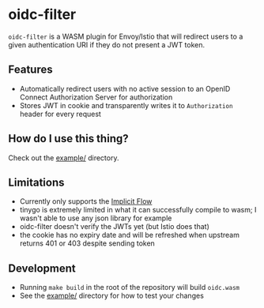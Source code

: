 # oidc-filter

`oidc-filter` is a WASM plugin for Envoy/Istio that will redirect users to a given authentication URI if they do not present a JWT token.

## Features

- Automatically redirect users with no active session to an OpenID Connect Authorization Server for authorization
- Stores JWT in cookie and transparently writes it to `Authorization` header for every request

## How do I use this thing?

Check out the [example/](https://github.com/dgn/oidc-filter/tree/master/example/) directory.

## Limitations

- Currently only supports the [Implicit Flow](https://openid.net/specs/openid-connect-implicit-1_0.html#ImplicitFlow)
- tinygo is extremely limited in what it can successfully compile to wasm; I wasn't able to use any json library for example
- oidc-filter doesn't verify the JWTs yet (but Istio does that)
- the cookie has no expiry date and will be refreshed when upstream returns 401 or 403 despite sending token

## Development

- Running `make build` in the root of the repository will build `oidc.wasm`
- See the [example/](https://github.com/dgn/oidc-filter/tree/master/example/) directory for how to test your changes

